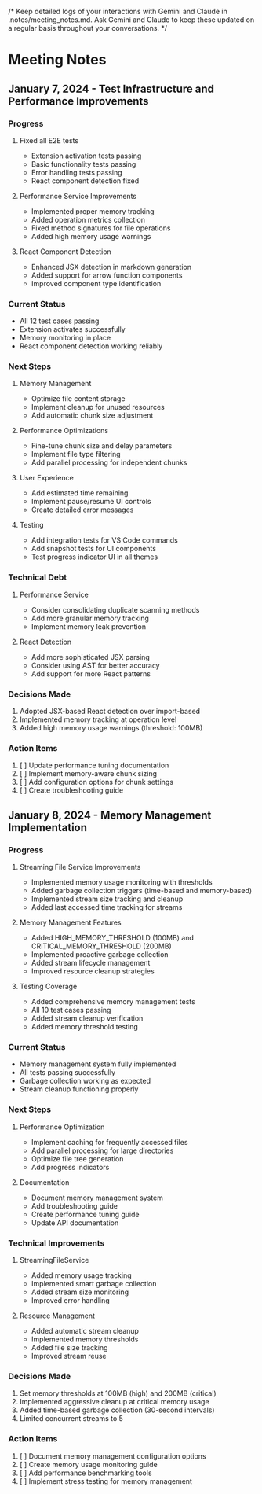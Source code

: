 /* Keep detailed logs of your interactions with Gemini and Claude in .notes/meeting_notes.md. Ask Gemini and Claude to keep these updated on a regular basis throughout your conversations. */

# Meeting Notes

## January 7, 2024 - Test Infrastructure and Performance Improvements

### Progress
1. Fixed all E2E tests
   - Extension activation tests passing
   - Basic functionality tests passing
   - Error handling tests passing
   - React component detection fixed

2. Performance Service Improvements
   - Implemented proper memory tracking
   - Added operation metrics collection
   - Fixed method signatures for file operations
   - Added high memory usage warnings

3. React Component Detection
   - Enhanced JSX detection in markdown generation
   - Added support for arrow function components
   - Improved component type identification

### Current Status
- All 12 test cases passing
- Extension activates successfully
- Memory monitoring in place
- React component detection working reliably

### Next Steps
1. Memory Management
   - Optimize file content storage
   - Implement cleanup for unused resources
   - Add automatic chunk size adjustment

2. Performance Optimizations
   - Fine-tune chunk size and delay parameters
   - Implement file type filtering
   - Add parallel processing for independent chunks

3. User Experience
   - Add estimated time remaining
   - Implement pause/resume UI controls
   - Create detailed error messages

4. Testing
   - Add integration tests for VS Code commands
   - Add snapshot tests for UI components
   - Test progress indicator UI in all themes

### Technical Debt
1. Performance Service
   - Consider consolidating duplicate scanning methods
   - Add more granular memory tracking
   - Implement memory leak prevention

2. React Detection
   - Add more sophisticated JSX parsing
   - Consider using AST for better accuracy
   - Add support for more React patterns

### Decisions Made
1. Adopted JSX-based React detection over import-based
2. Implemented memory tracking at operation level
3. Added high memory usage warnings (threshold: 100MB)

### Action Items
1. [ ] Update performance tuning documentation
2. [ ] Implement memory-aware chunk sizing
3. [ ] Add configuration options for chunk settings
4. [ ] Create troubleshooting guide


## January 8, 2024 - Memory Management Implementation

### Progress
1. Streaming File Service Improvements
   - Implemented memory usage monitoring with thresholds
   - Added garbage collection triggers (time-based and memory-based)
   - Implemented stream size tracking and cleanup
   - Added last accessed time tracking for streams

2. Memory Management Features
   - Added HIGH_MEMORY_THRESHOLD (100MB) and CRITICAL_MEMORY_THRESHOLD (200MB)
   - Implemented proactive garbage collection
   - Added stream lifecycle management
   - Improved resource cleanup strategies

3. Testing Coverage
   - Added comprehensive memory management tests
   - All 10 test cases passing
   - Added stream cleanup verification
   - Added memory threshold testing

### Current Status
- Memory management system fully implemented
- All tests passing successfully
- Garbage collection working as expected
- Stream cleanup functioning properly

### Next Steps
1. Performance Optimization
   - Implement caching for frequently accessed files
   - Add parallel processing for large directories
   - Optimize file tree generation
   - Add progress indicators

2. Documentation
   - Document memory management system
   - Add troubleshooting guide
   - Create performance tuning guide
   - Update API documentation

### Technical Improvements
1. StreamingFileService
   - Added memory usage tracking
   - Implemented smart garbage collection
   - Added stream size monitoring
   - Improved error handling

2. Resource Management
   - Added automatic stream cleanup
   - Implemented memory thresholds
   - Added file size tracking
   - Improved stream reuse

### Decisions Made
1. Set memory thresholds at 100MB (high) and 200MB (critical)
2. Implemented aggressive cleanup at critical memory usage
3. Added time-based garbage collection (30-second intervals)
4. Limited concurrent streams to 5

### Action Items
1. [ ] Document memory management configuration options
2. [ ] Create memory usage monitoring guide
3. [ ] Add performance benchmarking tools
4. [ ] Implement stress testing for memory management

